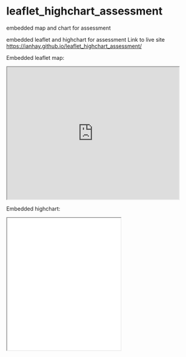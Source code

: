 # leaflet_highchart_assessment
embedded map and chart for assessment

embedded leaflet and highchart for assessment Link to live site https://ianhay.github.io/leaflet_highchart_assessment/

Embedded leaflet map:

<iframe src="https://ianhay.github.io/leaflet-map-simple/index.html" width="90%" height="350"></iframe>

Embedded highchart:

<iframe src=”https://ianhay.github.io/highcharts-scatter-csv/” width=”90%” height="350"></iframe> 
